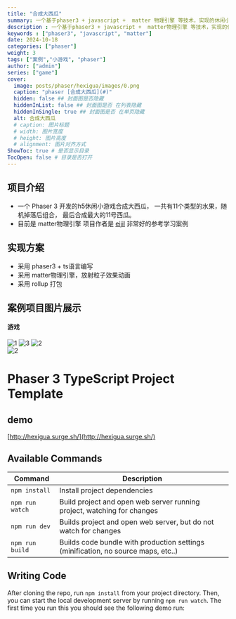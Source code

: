 ```yaml
---
title: "合成大西瓜"
summary: 一个基于phaser3 + javascript +  matter 物理引擎 等技术，实现的休闲小游戏合成大西瓜。
description : 一个基于phaser3 + javascript +  matter物理引擎 等技术，实现的休闲小游戏合成大西瓜。
keywords : ["phaser3", "javascript", "matter"] 
date: 2024-10-18
categories: ["phaser"]
weight: 3
tags: ["案例","小游戏", "phaser"]
author: ["admin"]
series: ["game"]
cover:
  image: posts/phaser/hexigua/images/0.png
  caption: "phaser [合成大西瓜](#)"
  hidden: false ## 封面图是否隐藏
  hiddenInList: false ## 封面图是否 在列表隐藏
  hiddenInSingle: true ## 封面图是否 在单页隐藏
  alt: 合成大西瓜
  # caption: 图片标题
  # width: 图片宽度
  # height: 图片高度
  # alignment: 图片对齐方式
ShowToc: true # 是否显示目录
TocOpen: false # 目录是否打开
---
```




## 项目介绍
- 一个 Phaser 3 开发的h5休闲小游戏合成大西瓜， 一共有11个类型的水果，随机掉落后组合， 最后合成最大的11号西瓜。
- 目前是 matter物理引擎  项目作者是 [eijil](https://github.com/eijil/hexigua) 非常好的参考学习案例


## 实现方案
- 采用 phaser3 + ts语言编写
- 采用 matter物理引擎，放射粒子效果动画 
- 采用 rollup  打包

## 案例项目图片展示
  #### 游戏 
   ![1](./images/1.png) 
   ![3](./images/2.png)
   ![2](./images/0.png)  
   ![2](./images/3.png)  


# Phaser 3 TypeScript Project Template

## demo

[http://hexigua.surge.sh/](http://hexigua.surge.sh/)

## Available Commands

| Command | Description |
|---------|-------------|
| `npm install` | Install project dependencies |
| `npm run watch` | Build project and open web server running project, watching for changes |
| `npm run dev` | Builds project and open web server, but do not watch for changes |
| `npm run build` | Builds code bundle with production settings (minification, no source maps, etc..) |

## Writing Code

After cloning the repo, run `npm install` from your project directory. Then, you can start the local development
server by running `npm run watch`. The first time you run this you should see the following demo run:


